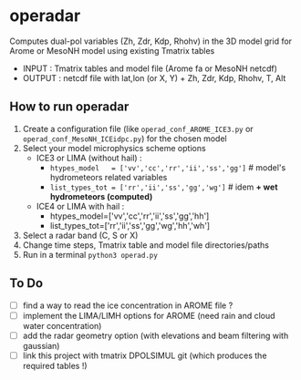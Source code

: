# operadar
Computes dual-pol variables (Zh, Zdr, Kdp, Rhohv) in the 3D model grid for Arome or MesoNH model using existing Tmatrix tables
* INPUT  : Tmatrix tables and model file (Arome fa or MesoNH netcdf)
* OUTPUT : netcdf file with lat,lon (or X, Y) + Zh, Zdr, Kdp, Rhohv, T, Alt 

## How to run operadar
1) Create a configuration file (like `operad_conf_AROME_ICE3.py` or `operad_conf_MesoNH_ICEidpc.py`) for the chosen model
2) Select your model microphysics scheme options
   - ICE3 or LIMA (without hail) :
     - `htypes_model   = ['vv','cc','rr','ii','ss','gg']` # model's hydrometeors related variables
     - `list_types_tot = ['rr','ii','ss','gg','wg']`    # idem **+ wet hydrometeors (computed)**
   - ICE4 or LIMA with hail :
     - htypes_model=['vv','cc','rr','ii','ss','gg','hh']
     - list_types_tot=['rr','ii','ss','gg','wg','hh','wh']
3) Select a radar band (C, S or X)
4) Change time steps, Tmatrix table and model file directories/paths
5) Run in a terminal `python3 operad.py`


## To Do
- [ ] find a way to read the ice concentration in AROME file ?
- [ ] implement the LIMA/LIMH options for AROME (need rain and cloud water concentration) 
- [ ] add the radar geometry option (with elevations and beam filtering with gaussian)
- [ ] link this project with tmatrix DPOLSIMUL git (which produces the required tables !)
